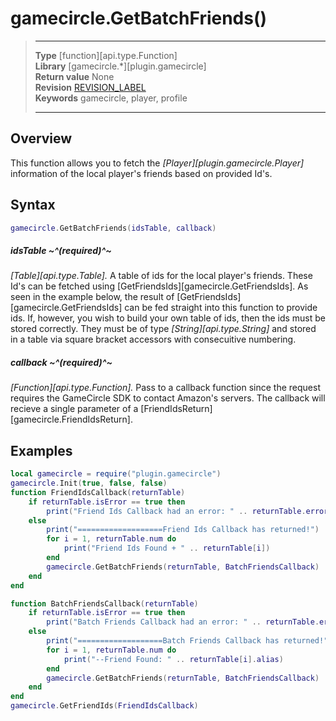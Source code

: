 # gamecircle.GetBatchFriends()

> --------------------- ------------------------------------------------------------------------------------------
> __Type__              [function][api.type.Function]  
> __Library__           [gamecircle.*][plugin.gamecircle]  
> __Return value__      None  
> __Revision__          [REVISION_LABEL](REVISION_URL)  
> __Keywords__          gamecircle, player, profile  
> --------------------- ------------------------------------------------------------------------------------------


## Overview
This function allows you to fetch the _[Player][plugin.gamecircle.Player]_ information of the local player's friends based on provided Id's.

## Syntax

``````lua
gamecircle.GetBatchFriends(idsTable, callback)
``````
	
##### idsTable ~^(required)^~
_[Table][api.type.Table]._ A table of ids for the local player's friends. These Id's can be fetched using [GetFriendsIds][gamecircle.GetFriendsIds]. As seen in the example below, the result of [GetFriendsIds][gamecircle.GetFriendsIds] can be fed straight into this function to provide ids. If, however, you wish to build your own table of ids, then the ids must be stored correctly. They must be of type _[String][api.type.String]_ and stored in a table via square bracket accessors with consecuitive numbering.
	
##### callback ~^(required)^~
_[Function][api.type.Function]._ Pass to a callback function since the request requires the GameCircle SDK to contact Amazon's servers. The callback will recieve a single parameter of a [FriendIdsReturn][gamecircle.FriendIdsReturn].


## Examples

``````lua  
local gamecircle = require("plugin.gamecircle")  
gamecircle.Init(true, false, false)  
function FriendIdsCallback(returnTable)
	if returnTable.isError == true then
		print("Friend Ids Callback had an error: " .. returnTable.errorMessage)
	else
		print("===================Friend Ids Callback has returned!")
		for i = 1, returnTable.num do
			print("Friend Ids Found + " .. returnTable[i])
		end
		gamecircle.GetBatchFriends(returnTable, BatchFriendsCallback)
	end
end

function BatchFriendsCallback(returnTable)
	if returnTable.isError == true then
		print("Batch Friends Callback had an error: " .. returnTable.errorMessage)
	else
		print("===================Batch Friends Callback has returned!")
		for i = 1, returnTable.num do
			print("--Friend Found: " .. returnTable[i].alias)
		end
		gamecircle.GetBatchFriends(returnTable, BatchFriendsCallback)
	end
end
gamecircle.GetFriendIds(FriendIdsCallback)   
``````